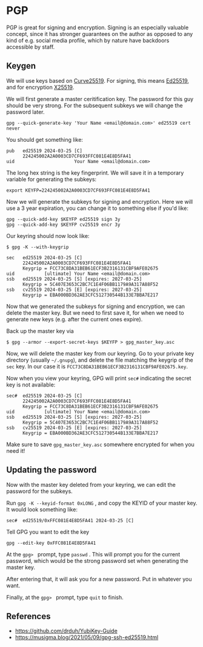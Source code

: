 # PGP

PGP is great for signing and encryption. Signing is an especially valuable concept, since it has stronger guarantees on the author as opposed to any kind of e.g. social media profile, which by nature have backdoors accessible by staff.

## Keygen

We will use keys based on [Curve25519](https://en.wikipedia.org/wiki/Curve25519). For signing, this means [Ed25519](https://en.wikipedia.org/wiki/EdDSA#Ed25519), and for encryption [X25519](https://x25519.xargs.org/).


We will first generate a master ceritification key. The password for this guy should be very strong. For the subsequent subkeys we will change the password later.

```
gpg --quick-generate-key 'Your Name <email@domain.com>' ed25519 cert never
```

You should get something like:

```
pub   ed25519 2024-03-25 [C]
      224245002A2A0003CD7CF693FFC081E4E8D5FA41
uid                      Your Name <email@domain.com>
```

The long hex string is the key fingerprint. We will save it in a temporary variable for generating the subkeys:

```
export KEYFP=224245002A2A0003CD7CF693FFC081E4E8D5FA41
```

Now we will generate the subkeys for signing and encryption. Here we will use a 3 year expiration, you can change it to something else if you'd like:

```
gpg --quick-add-key $KEYFP ed25519 sign 3y
gpg --quick-add-key $KEYFP cv25519 encr 3y
```

Our keyring should now look like:

```
$ gpg -K --with-keygrip

sec   ed25519 2024-03-25 [C]
      224245002A2A0003CD7CF693FFC081E4E8D5FA41
      Keygrip = FCC73C8DA31BEB61ECF3B2316131CBF9AFE02675
uid           [ultimate] Your Name <email@domain.com>
ssb   ed25519 2024-03-25 [S] [expires: 2027-03-25]
      Keygrip = 5C407E3653C2BC7C1E4F06BB1179A9A317A88F52
ssb   cv25519 2024-03-25 [E] [expires: 2027-03-25]
      Keygrip = EBA000BD362AE3CFC512730544B133E7BBA7E217
```

Now that we generated the subkeys for signing and encryption, we can delete the master key. But we need to first save it, for when we need to generate new keys (e.g. after the current ones expire).

Back up the master key via

```
$ gpg --armor --export-secret-keys $KEYFP > gpg_master_key.asc
```

Now, we will delete the master key from our keyring. Go to your private key directory (usually `~/.gnupg`), and delete the file matching the keygrip of the `sec` key. In our case it is `FCC73C8DA31BEB61ECF3B2316131CBF9AFE02675.key`.

Now when you view your keyring, GPG will print `sec#` indicating the secret key is not available:

```
sec#  ed25519 2024-03-25 [C]
      224245002A2A0003CD7CF693FFC081E4E8D5FA41
      Keygrip = FCC73C8DA31BEB61ECF3B2316131CBF9AFE02675
uid           [ultimate] Your Name <email@domain.com>
ssb   ed25519 2024-03-25 [S] [expires: 2027-03-25]
      Keygrip = 5C407E3653C2BC7C1E4F06BB1179A9A317A88F52
ssb   cv25519 2024-03-25 [E] [expires: 2027-03-25]
      Keygrip = EBA000BD362AE3CFC512730544B133E7BBA7E217
```

Make sure to save `gpg_master_key.asc` somewhere encrypted for when you need it!

## Updating the password

Now with the master key deleted from your keyring, we can edit the password for the subkeys.

Run `gpg -K --keyid-format 0xLONG` , and copy the KEYID of your master key. It would look something like:

```
sec#  ed25519/0xFFC081E4E8D5FA41 2024-03-25 [C]
```

Tell GPG you want to edit the key

```
gpg --edit-key 0xFFC081E4E8D5FA41
```

At the `gpg> ` prompt, type `passwd` . This will prompt you for the current password, which would be the strong password set when generating the master key.

After entering that, it will ask you for a new password. Put in whatever you want.

Finally, at the `gpg> ` prompt, type `quit` to finish.


## References

* https://github.com/drduh/YubiKey-Guide
* https://musigma.blog/2021/05/09/gpg-ssh-ed25519.html
